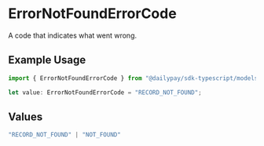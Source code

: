 # ErrorNotFoundErrorCode

A code that indicates what went wrong.

## Example Usage

```typescript
import { ErrorNotFoundErrorCode } from "@dailypay/sdk-typescript/models";

let value: ErrorNotFoundErrorCode = "RECORD_NOT_FOUND";
```

## Values

```typescript
"RECORD_NOT_FOUND" | "NOT_FOUND"
```